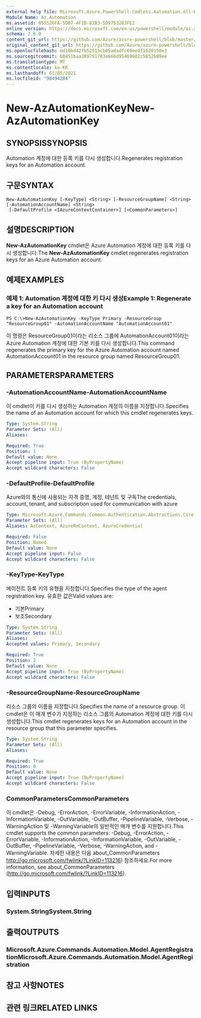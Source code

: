 ```yaml
---
external help file: Microsoft.Azure.PowerShell.Cmdlets.Automation.dll-Help.xml
Module Name: Az.Automation
ms.assetid: 055526FA-5DB7-4F1D-81B3-5D9753283FE2
online version: https://docs.microsoft.com/en-us/powershell/module/az.automation/new-azautomationkey
schema: 2.0.0
content_git_url: https://github.com/Azure/azure-powershell/blob/master/src/Automation/Automation/help/New-AzAutomationKey.md
original_content_git_url: https://github.com/Azure/azure-powershell/blob/master/src/Automation/Automation/help/New-AzAutomationKey.md
ms.openlocfilehash: ed10bd42fb52515cb05adadfc69ee4f1620150e3
ms.sourcegitcommit: 68451baa389791703e666d95469602c5652609ee
ms.translationtype: MT
ms.contentlocale: ko-KR
ms.lasthandoff: 01/05/2021
ms.locfileid: "98494284"
---
```

# <span data-ttu-id="c52e2-101">New-AzAutomationKey</span><span class="sxs-lookup"><span data-stu-id="c52e2-101">New-AzAutomationKey</span></span>

## <span data-ttu-id="c52e2-102">SYNOPSIS</span><span class="sxs-lookup"><span data-stu-id="c52e2-102">SYNOPSIS</span></span>
<span data-ttu-id="c52e2-103">Automation 계정에 대한 등록 키를 다시 생성합니다.</span><span class="sxs-lookup"><span data-stu-id="c52e2-103">Regenerates registration keys for an Automation account.</span></span>

## <span data-ttu-id="c52e2-104">구문</span><span class="sxs-lookup"><span data-stu-id="c52e2-104">SYNTAX</span></span>

```
New-AzAutomationKey [-KeyType] <String> [-ResourceGroupName] <String> [-AutomationAccountName] <String>
 [-DefaultProfile <IAzureContextContainer>] [<CommonParameters>]
```

## <span data-ttu-id="c52e2-105">설명</span><span class="sxs-lookup"><span data-stu-id="c52e2-105">DESCRIPTION</span></span>
<span data-ttu-id="c52e2-106">**New-AzAutomationKey** cmdlet은 Azure Automation 계정에 대한 등록 키를 다시 생성합니다.</span><span class="sxs-lookup"><span data-stu-id="c52e2-106">The **New-AzAutomationKey** cmdlet regenerates registration keys for an Azure Automation account.</span></span>

## <span data-ttu-id="c52e2-107">예제</span><span class="sxs-lookup"><span data-stu-id="c52e2-107">EXAMPLES</span></span>

### <span data-ttu-id="c52e2-108">예제 1: Automation 계정에 대한 키 다시 생성</span><span class="sxs-lookup"><span data-stu-id="c52e2-108">Example 1: Regenerate a key for an Automation account</span></span>
```
PS C:\>New-AzAutomationKey -KeyType Primary -ResourceGroup "ResourceGroup01" -AutomationAccountName "AutomationAccount01"
```

<span data-ttu-id="c52e2-109">이 명령은 ResourceGroup01이라는 리소스 그룹에 AutomationAccount01이라는 Azure Automation 계정에 대한 기본 키를 다시 생성합니다.</span><span class="sxs-lookup"><span data-stu-id="c52e2-109">This command regenerates the primary key for the Azure Automation account named AutomationAccount01 in the resource group named ResourceGroup01.</span></span>

## <span data-ttu-id="c52e2-110">PARAMETERS</span><span class="sxs-lookup"><span data-stu-id="c52e2-110">PARAMETERS</span></span>

### <span data-ttu-id="c52e2-111">-AutomationAccountName</span><span class="sxs-lookup"><span data-stu-id="c52e2-111">-AutomationAccountName</span></span>
<span data-ttu-id="c52e2-112">이 cmdlet이 키를 다시 생성하는 Automation 계정의 이름을 지정합니다.</span><span class="sxs-lookup"><span data-stu-id="c52e2-112">Specifies the name of an Automation account for which this cmdlet regenerates keys.</span></span>

```yaml
Type: System.String
Parameter Sets: (All)
Aliases:

Required: True
Position: 1
Default value: None
Accept pipeline input: True (ByPropertyName)
Accept wildcard characters: False
```

### <span data-ttu-id="c52e2-113">-DefaultProfile</span><span class="sxs-lookup"><span data-stu-id="c52e2-113">-DefaultProfile</span></span>
<span data-ttu-id="c52e2-114">Azure와의 통신에 사용되는 자격 증명, 계정, 테넌트 및 구독</span><span class="sxs-lookup"><span data-stu-id="c52e2-114">The credentials, account, tenant, and subscription used for communication with azure</span></span>

```yaml
Type: Microsoft.Azure.Commands.Common.Authentication.Abstractions.Core.IAzureContextContainer
Parameter Sets: (All)
Aliases: AzContext, AzureRmContext, AzureCredential

Required: False
Position: Named
Default value: None
Accept pipeline input: False
Accept wildcard characters: False
```

### <span data-ttu-id="c52e2-115">-KeyType</span><span class="sxs-lookup"><span data-stu-id="c52e2-115">-KeyType</span></span>
<span data-ttu-id="c52e2-116">에이전트 등록 키의 유형을 지정합니다.</span><span class="sxs-lookup"><span data-stu-id="c52e2-116">Specifies the type of the agent registration key.</span></span>
<span data-ttu-id="c52e2-117">유효한 값은</span><span class="sxs-lookup"><span data-stu-id="c52e2-117">Valid values are:</span></span> 
- <span data-ttu-id="c52e2-118">기본</span><span class="sxs-lookup"><span data-stu-id="c52e2-118">Primary</span></span> 
- <span data-ttu-id="c52e2-119">보조</span><span class="sxs-lookup"><span data-stu-id="c52e2-119">Secondary</span></span>

```yaml
Type: System.String
Parameter Sets: (All)
Aliases:
Accepted values: Primary, Secondary

Required: True
Position: 2
Default value: None
Accept pipeline input: True (ByPropertyName)
Accept wildcard characters: False
```

### <span data-ttu-id="c52e2-120">-ResourceGroupName</span><span class="sxs-lookup"><span data-stu-id="c52e2-120">-ResourceGroupName</span></span>
<span data-ttu-id="c52e2-121">리소스 그룹의 이름을 지정합니다.</span><span class="sxs-lookup"><span data-stu-id="c52e2-121">Specifies the name of a resource group.</span></span>
<span data-ttu-id="c52e2-122">이 cmdlet은 이 매개 변수가 지정하는 리소스 그룹의 Automation 계정에 대한 키를 다시 생성합니다.</span><span class="sxs-lookup"><span data-stu-id="c52e2-122">This cmdlet regenerates keys for an Automation account in the resource group that this parameter specifies.</span></span>

```yaml
Type: System.String
Parameter Sets: (All)
Aliases:

Required: True
Position: 0
Default value: None
Accept pipeline input: True (ByPropertyName)
Accept wildcard characters: False
```

### <span data-ttu-id="c52e2-123">CommonParameters</span><span class="sxs-lookup"><span data-stu-id="c52e2-123">CommonParameters</span></span>
<span data-ttu-id="c52e2-124">이 cmdlet은 -Debug, -ErrorAction, -ErrorVariable, -InformationAction, -InformationVariable, -OutVariable, -OutBuffer, -PipelineVariable, -Verbose, -WarningAction 및 -WarningVariable의 일반적인 매개 변수를 지원합니다.</span><span class="sxs-lookup"><span data-stu-id="c52e2-124">This cmdlet supports the common parameters: -Debug, -ErrorAction, -ErrorVariable, -InformationAction, -InformationVariable, -OutVariable, -OutBuffer, -PipelineVariable, -Verbose, -WarningAction, and -WarningVariable.</span></span> <span data-ttu-id="c52e2-125">자세한 내용은 다음 about_CommonParameters http://go.microsoft.com/fwlink/?LinkID=113216) 참조하세요.</span><span class="sxs-lookup"><span data-stu-id="c52e2-125">For more information, see about_CommonParameters (http://go.microsoft.com/fwlink/?LinkID=113216).</span></span>

## <span data-ttu-id="c52e2-126">입력</span><span class="sxs-lookup"><span data-stu-id="c52e2-126">INPUTS</span></span>

### <span data-ttu-id="c52e2-127">System.String</span><span class="sxs-lookup"><span data-stu-id="c52e2-127">System.String</span></span>

## <span data-ttu-id="c52e2-128">출력</span><span class="sxs-lookup"><span data-stu-id="c52e2-128">OUTPUTS</span></span>

### <span data-ttu-id="c52e2-129">Microsoft.Azure.Commands.Automation.Model.AgentRegistration</span><span class="sxs-lookup"><span data-stu-id="c52e2-129">Microsoft.Azure.Commands.Automation.Model.AgentRegistration</span></span>

## <span data-ttu-id="c52e2-130">참고 사항</span><span class="sxs-lookup"><span data-stu-id="c52e2-130">NOTES</span></span>

## <span data-ttu-id="c52e2-131">관련 링크</span><span class="sxs-lookup"><span data-stu-id="c52e2-131">RELATED LINKS</span></span>
